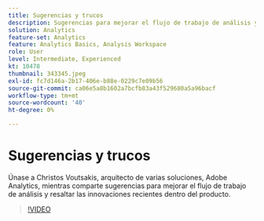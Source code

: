 ```yaml
---
title: Sugerencias y trucos
description: Sugerencias para mejorar el flujo de trabajo de análisis y resalta las innovaciones recientes en Adobe Analytics
solution: Analytics
feature-set: Analytics
feature: Analytics Basics, Analysis Workspace
role: User
level: Intermediate, Experienced
kt: 10478
thumbnail: 343345.jpeg
exl-id: fc7d146a-2b17-406e-b88e-0229c7e09b56
source-git-commit: ca06e5a8b1602a7bcfb83a43f529680a5a96bacf
workflow-type: tm+mt
source-wordcount: '40'
ht-degree: 0%

---
```


# Sugerencias y trucos

Únase a Christos Voutsakis, arquitecto de varias soluciones, Adobe Analytics, mientras comparte sugerencias para mejorar el flujo de trabajo de análisis y resaltar las innovaciones recientes dentro del producto.

>[!VIDEO](https://video.tv.adobe.com/v/343345/?quality=12&learn=on)
